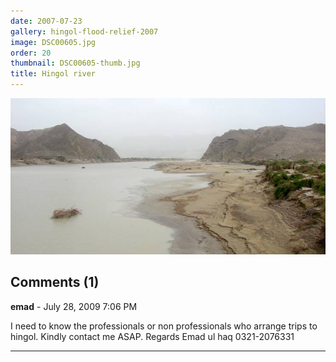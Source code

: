 ```yaml
---
date: 2007-07-23
gallery: hingol-flood-relief-2007
image: DSC00605.jpg
order: 20
thumbnail: DSC00605-thumb.jpg
title: Hingol river
---
```


![Hingol river](./DSC00605.jpg)

<div id="comments">

## Comments (1)

**emad** - July 28, 2009  7:06 PM

I need to know the professionals or non professionals who arrange trips to hingol. Kindly contact me ASAP.
Regards
Emad ul haq
0321-2076331

---

</div>